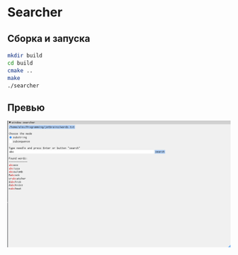 # Searcher

## Сборка и запуска

```bash
mkdir build
cd build
cmake ..
make
./searcher
```

## Превью
![view](images/view.jpg)